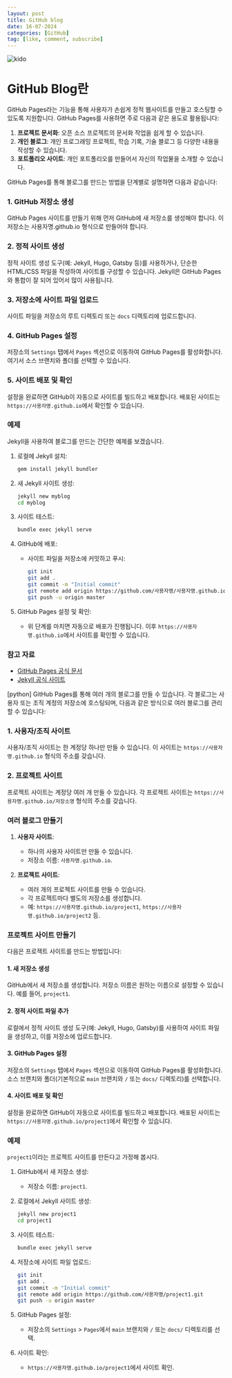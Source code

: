```yaml
---
layout: post
title: GitHub blog 
date: 16-07-2024
categories: [GitHub]
tag: [like, comment, subscribe]
---
```



![kido](https://hits.seeyoufarm.com/api/count/incr/badge.svg?url=https%3A%2F%2Fgithub.com%2Fsyskido%2Fhit-counter&count_bg=%2379C83D&title_bg=%23555555&icon=accusoft.svg&icon_color=%23E7E7E7&title=나령윤기도&edge_flat=false)



# GitHub Blog란
 GitHub Pages라는 기능을 통해 사용자가 손쉽게 정적 웹사이트를 만들고 호스팅할 수 있도록 지원합니다. GitHub Pages를 사용하면 주로 다음과 같은 용도로 활용됩니다:

1. **프로젝트 문서화**: 오픈 소스 프로젝트의 문서화 작업을 쉽게 할 수 있습니다.
2. **개인 블로그**: 개인 프로그래밍 프로젝트, 학습 기록, 기술 블로그 등 다양한 내용을 작성할 수 있습니다.
3. **포트폴리오 사이트**: 개인 포트폴리오를 만들어서 자신의 작업물을 소개할 수 있습니다.

GitHub Pages를 통해 블로그를 만드는 방법을 단계별로 설명하면 다음과 같습니다:

### 1. GitHub 저장소 생성
GitHub Pages 사이트를 만들기 위해 먼저 GitHub에 새 저장소를 생성해야 합니다. 이 저장소는 사용자명.github.io 형식으로 만들어야 합니다.

### 2. 정적 사이트 생성
정적 사이트 생성 도구(예: Jekyll, Hugo, Gatsby 등)를 사용하거나, 단순한 HTML/CSS 파일을 작성하여 사이트를 구성할 수 있습니다. Jekyll은 GitHub Pages와 통합이 잘 되어 있어서 많이 사용됩니다.

### 3. 저장소에 사이트 파일 업로드
사이트 파일을 저장소의 루트 디렉토리 또는 `docs` 디렉토리에 업로드합니다.

### 4. GitHub Pages 설정
저장소의 `Settings` 탭에서 `Pages` 섹션으로 이동하여 GitHub Pages를 활성화합니다. 여기서 소스 브랜치와 폴더를 선택할 수 있습니다.

### 5. 사이트 배포 및 확인
설정을 완료하면 GitHub이 자동으로 사이트를 빌드하고 배포합니다. 배포된 사이트는 `https://사용자명.github.io`에서 확인할 수 있습니다.

### 예제
Jekyll을 사용하여 블로그를 만드는 간단한 예제를 보겠습니다.

1. 로컬에 Jekyll 설치:
    ```bash
    gem install jekyll bundler
    ```

2. 새 Jekyll 사이트 생성:
    ```bash
    jekyll new myblog
    cd myblog
    ```

3. 사이트 테스트:
    ```bash
    bundle exec jekyll serve
    ```

4. GitHub에 배포:
    - 사이트 파일을 저장소에 커밋하고 푸시:
      ```bash
      git init
      git add .
      git commit -m "Initial commit"
      git remote add origin https://github.com/사용자명/사용자명.github.io.git
      git push -u origin master
      ```

5. GitHub Pages 설정 및 확인:
    - 위 단계를 마치면 자동으로 배포가 진행됩니다. 이후 `https://사용자명.github.io`에서 사이트를 확인할 수 있습니다.

### 참고 자료
- [GitHub Pages 공식 문서](https://docs.github.com/en/pages)
- [Jekyll 공식 사이트](https://jekyllrb.com/)



[python] GitHub Pages를 통해 여러 개의 블로그를 만들 수 있습니다. 각 블로그는 사용자 또는 조직 계정의 저장소에 호스팅되며, 다음과 같은 방식으로 여러 블로그를 관리할 수 있습니다:

### 1. 사용자/조직 사이트
사용자/조직 사이트는 한 계정당 하나만 만들 수 있습니다. 이 사이트는 `https://사용자명.github.io` 형식의 주소를 갖습니다.

### 2. 프로젝트 사이트
프로젝트 사이트는 계정당 여러 개 만들 수 있습니다. 각 프로젝트 사이트는 `https://사용자명.github.io/저장소명` 형식의 주소를 갖습니다.

### 여러 블로그 만들기
1. **사용자 사이트**:
   - 하나의 사용자 사이트만 만들 수 있습니다.
   - 저장소 이름: `사용자명.github.io`.

2. **프로젝트 사이트**:
   - 여러 개의 프로젝트 사이트를 만들 수 있습니다.
   - 각 프로젝트마다 별도의 저장소를 생성합니다.
   - 예: `https://사용자명.github.io/project1`, `https://사용자명.github.io/project2` 등.

### 프로젝트 사이트 만들기
다음은 프로젝트 사이트를 만드는 방법입니다:

#### 1. 새 저장소 생성
GitHub에서 새 저장소를 생성합니다. 저장소 이름은 원하는 이름으로 설정할 수 있습니다. 예를 들어, `project1`.

#### 2. 정적 사이트 파일 추가
로컬에서 정적 사이트 생성 도구(예: Jekyll, Hugo, Gatsby)를 사용하여 사이트 파일을 생성하고, 이를 저장소에 업로드합니다.

#### 3. GitHub Pages 설정
저장소의 `Settings` 탭에서 `Pages` 섹션으로 이동하여 GitHub Pages를 활성화합니다. 소스 브랜치와 폴더(기본적으로 `main` 브랜치와 `/` 또는 `docs/` 디렉토리)를 선택합니다.

#### 4. 사이트 배포 및 확인
설정을 완료하면 GitHub이 자동으로 사이트를 빌드하고 배포합니다. 배포된 사이트는 `https://사용자명.github.io/project1`에서 확인할 수 있습니다.

### 예제
`project1`이라는 프로젝트 사이트를 만든다고 가정해 봅시다.

1. GitHub에서 새 저장소 생성:
   - 저장소 이름: `project1`.

2. 로컬에서 Jekyll 사이트 생성:
    ```bash
    jekyll new project1
    cd project1
    ```

3. 사이트 테스트:
    ```bash
    bundle exec jekyll serve
    ```

4. 저장소에 사이트 파일 업로드:
    ```bash
    git init
    git add .
    git commit -m "Initial commit"
    git remote add origin https://github.com/사용자명/project1.git
    git push -u origin master
    ```

5. GitHub Pages 설정:
   - 저장소의 `Settings` > `Pages`에서 `main` 브랜치와 `/` 또는 `docs/` 디렉토리를 선택.

6. 사이트 확인:
   - `https://사용자명.github.io/project1`에서 사이트 확인.


